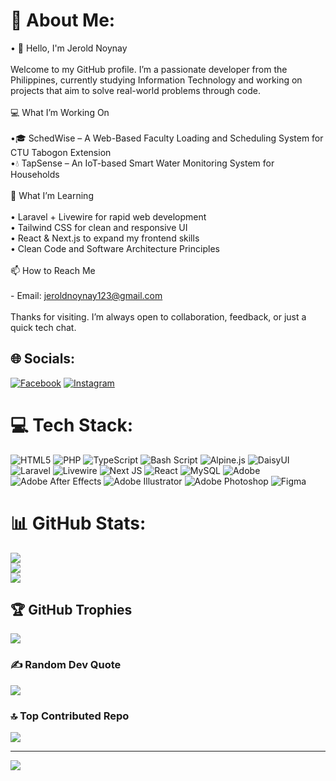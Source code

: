 # 💫 About Me:
• 👋 Hello, I'm Jerold Noynay<br><br>Welcome to my GitHub profile. I’m a passionate developer from the Philippines, currently studying Information Technology and working on projects that aim to solve real-world problems through code.<br><br>💻 What I’m Working On<br><br>•🎓 SchedWise – A Web-Based Faculty Loading and Scheduling System for CTU Tabogon Extension<br>•💧 TapSense – An IoT-based Smart Water Monitoring System for Households<br><br>🧠 What I’m Learning<br><br>• Laravel + Livewire for rapid web development  <br>• Tailwind CSS for clean and responsive UI  <br>• React & Next.js to expand my frontend skills  <br>• Clean Code and Software Architecture Principles<br><br> 📫 How to Reach Me<br><br>- Email: jeroldnoynay123@gmail.com <br><br>Thanks for visiting. I’m always open to collaboration, feedback, or just a quick tech chat.


## 🌐 Socials:
[![Facebook](https://img.shields.io/badge/Facebook-%231877F2.svg?logo=Facebook&logoColor=white)](https://facebook.com/https://www.facebook.com/jeroldnoynay21) [![Instagram](https://img.shields.io/badge/Instagram-%23E4405F.svg?logo=Instagram&logoColor=white)](https://instagram.com/https://www.instagram.com/zro.ldy/) 

# 💻 Tech Stack:
![HTML5](https://img.shields.io/badge/html5-%23E34F26.svg?style=flat&logo=html5&logoColor=white) ![PHP](https://img.shields.io/badge/php-%23777BB4.svg?style=flat&logo=php&logoColor=white) ![TypeScript](https://img.shields.io/badge/typescript-%23007ACC.svg?style=flat&logo=typescript&logoColor=white) ![Bash Script](https://img.shields.io/badge/bash_script-%23121011.svg?style=flat&logo=gnu-bash&logoColor=white) ![Alpine.js](https://img.shields.io/badge/alpinejs-white.svg?style=flat&logo=alpinedotjs&logoColor=%238BC0D0) ![DaisyUI](https://img.shields.io/badge/daisyui-5A0EF8?style=flat&logo=daisyui&logoColor=white) ![Laravel](https://img.shields.io/badge/laravel-%23FF2D20.svg?style=flat&logo=laravel&logoColor=white) ![Livewire](https://img.shields.io/badge/livewire-%234e56a6.svg?style=flat&logo=livewire&logoColor=white) ![Next JS](https://img.shields.io/badge/Next-black?style=flat&logo=next.js&logoColor=white) ![React](https://img.shields.io/badge/react-%2320232a.svg?style=flat&logo=react&logoColor=%2361DAFB) ![MySQL](https://img.shields.io/badge/mysql-4479A1.svg?style=flat&logo=mysql&logoColor=white) ![Adobe](https://img.shields.io/badge/adobe-%23FF0000.svg?style=flat&logo=adobe&logoColor=white) ![Adobe After Effects](https://img.shields.io/badge/Adobe%20After%20Effects-9999FF.svg?style=flat&logo=Adobe%20After%20Effects&logoColor=white) ![Adobe Illustrator](https://img.shields.io/badge/adobe%20illustrator-%23FF9A00.svg?style=flat&logo=adobe%20illustrator&logoColor=white) ![Adobe Photoshop](https://img.shields.io/badge/adobe%20photoshop-%2331A8FF.svg?style=flat&logo=adobe%20photoshop&logoColor=white) ![Figma](https://img.shields.io/badge/figma-%23F24E1E.svg?style=flat&logo=figma&logoColor=white)
# 📊 GitHub Stats:
![](https://github-readme-stats.vercel.app/api?username=Zrlldy&theme=aura&hide_border=false&include_all_commits=true&count_private=true)<br/>
![](https://nirzak-streak-stats.vercel.app/?user=Zrlldy&theme=aura&hide_border=false)<br/>
![](https://github-readme-stats.vercel.app/api/top-langs/?username=Zrlldy&theme=aura&hide_border=false&include_all_commits=true&count_private=true&layout=compact)

## 🏆 GitHub Trophies
![](https://github-profile-trophy.vercel.app/?username=Zrlldy&theme=radical&no-frame=false&no-bg=false&margin-w=4)

### ✍️ Random Dev Quote
![](https://quotes-github-readme.vercel.app/api?type=horizontal&theme=radical)

### 🔝 Top Contributed Repo
![](https://github-contributor-stats.vercel.app/api?username=Zrlldy&limit=5&theme=dark&combine_all_yearly_contributions=true)

---
[![](https://visitcount.itsvg.in/api?id=Zrlldy&icon=1&color=0)](https://visitcount.itsvg.in)

<!-- Proudly created with GPRM ( https://gprm.itsvg.in ) -->
